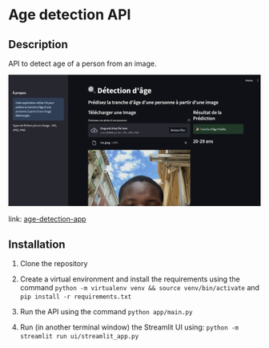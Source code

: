# Age detection API

## Description

API to detect age of a person from an image.

![](age-detection-app.png)

link: [age-detection-app](https://age-detection.streamlit.app)

## Installation

1. Clone the repository
2. Create a virtual environment and install the requirements using the command `python -m virtualenv venv && source venv/bin/activate` and `pip install -r requirements.txt`
3. Run the API using the command `python app/main.py`

4. Run (in another terminal window) the Streamlit UI using: `python -m streamlit run ui/streamlit_app.py`
